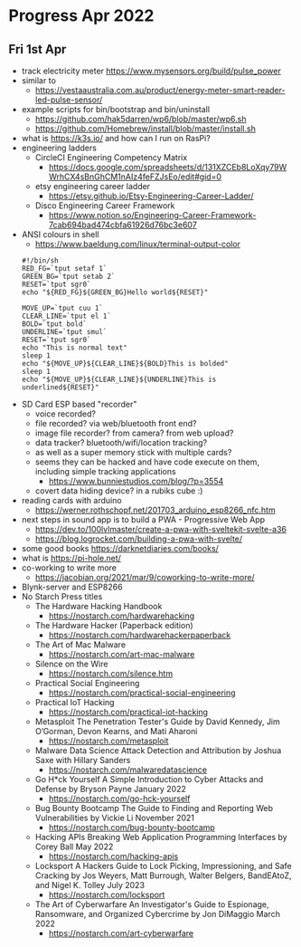 # Progress Apr 2022

## Fri 1st Apr
  - track electricity meter https://www.mysensors.org/build/pulse_power
  - similar to
    - https://vestaaustralia.com.au/product/energy-meter-smart-reader-led-pulse-sensor/
  - example scripts for bin/bootstrap and bin/uninstall
    - https://github.com/hak5darren/wp6/blob/master/wp6.sh
    - https://github.com/Homebrew/install/blob/master/install.sh
  - what is https://k3s.io/ and how can I run on RasPi?
  - engineering ladders
    - CircleCI Engineering Competency Matrix
      - https://docs.google.com/spreadsheets/d/131XZCEb8LoXqy79WWrhCX4sBnGhCM1nAIz4feFZJsEo/edit#gid=0
    - etsy engineering career ladder
      - https://etsy.github.io/Etsy-Engineering-Career-Ladder/
    - Disco Engineering Career Framework
      - https://www.notion.so/Engineering-Career-Framework-7cab694bad474cbfa61926d76bc3e607
  - ANSI colours in shell
    - https://www.baeldung.com/linux/terminal-output-color
    ```
    #!/bin/sh
    RED_FG=`tput setaf 1`
    GREEN_BG=`tput setab 2`
    RESET=`tput sgr0`
    echo "${RED_FG}${GREEN_BG}Hello world${RESET}"

    MOVE_UP=`tput cuu 1`
    CLEAR_LINE=`tput el 1`
    BOLD=`tput bold`
    UNDERLINE=`tput smul`
    RESET=`tput sgr0`
    echo "This is normal text"
    sleep 1
    echo "${MOVE_UP}${CLEAR_LINE}${BOLD}This is bolded"
    sleep 1
    echo "${MOVE_UP}${CLEAR_LINE}${UNDERLINE}This is underlined${RESET}"
    ```
  - SD Card ESP based "recorder"
    - voice recorded?
    - file recorded? via web/bluetooth front end?
    - image file recorder? from camera? from web upload?
    - data tracker? bluetooth/wifi/location tracking?
    - as well as a super memory stick with multiple cards?
    - seems they can be hacked and have code execute on them, including simple
      tracking applications
      - https://www.bunniestudios.com/blog/?p=3554
    - covert data hiding device? in a rubiks cube :)
  - reading cards with arduino
    - https://werner.rothschopf.net/201703_arduino_esp8266_nfc.htm
  - next steps in sound app is to build a PWA - Progressive Web App
    - https://dev.to/100lvlmaster/create-a-pwa-with-sveltekit-svelte-a36
    - https://blog.logrocket.com/building-a-pwa-with-svelte/
  - some good books https://darknetdiaries.com/books/
  - what is https://pi-hole.net/
  - co-working to write more
    - https://jacobian.org/2021/mar/9/coworking-to-write-more/
  - Blynk-server and ESP8266
  - No Starch Press titles
    - The Hardware Hacking Handbook
      - https://nostarch.com/hardwarehacking
    - The Hardware Hacker (Paperback edition)
      - https://nostarch.com/hardwarehackerpaperback
    - The Art of Mac Malware
      - https://nostarch.com/art-mac-malware
    - Silence on the Wire
      - https://nostarch.com/silence.htm
    - Practical Social Engineering
      - https://nostarch.com/practical-social-engineering
    - Practical IoT Hacking
      - https://nostarch.com/practical-iot-hacking
    - Metasploit The Penetration Tester's Guide by David Kennedy, Jim O’Gorman,
      Devon Kearns, and Mati Aharoni
      - https://nostarch.com/metasploit
    - Malware Data Science Attack Detection and Attribution by Joshua Saxe with
      Hillary Sanders
      - https://nostarch.com/malwaredatascience
    - Go H\*ck Yourself A Simple Introduction to Cyber Attacks and Defense by
      Bryson Payne January 2022
      - https://nostarch.com/go-hck-yourself
    - Bug Bounty Bootcamp The Guide to Finding and Reporting Web
      Vulnerabilities by Vickie Li November 2021
      - https://nostarch.com/bug-bounty-bootcamp
    - Hacking APIs Breaking Web Application Programming Interfaces by Corey
      Ball May 2022
      - https://nostarch.com/hacking-apis
    - Locksport A Hackers Guide to Lock Picking, Impressioning, and Safe
      Cracking by Jos Weyers, Matt Burrough, Walter Belgers, BandEAtoZ, and
Nigel K. Tolley July 2023
      - https://nostarch.com/locksport
    - The Art of Cyberwarfare An Investigator's Guide to Espionage, Ransomware,
      and Organized Cybercrime by Jon DiMaggio March 2022
      - https://nostarch.com/art-cyberwarfare


